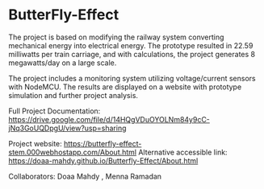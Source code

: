 # ButterFly-Effect

The project is based on modifying the railway system converting mechanical energy into electrical energy. The prototype resulted in 22.59 milliwatts per train carriage, and with calculations, the project generates 8 megawatts/day on a large scale. 

The project includes a monitoring system utilizing voltage/current sensors with NodeMCU. The results are displayed on a website with prototype simulation and further project analysis. 


Full Project Documentation: https://drive.google.com/file/d/14HQgVDuOYOLNm84y9cC-jNq3GoUQDpgU/view?usp=sharing

Project website: https://butterfly-effect-stem.000webhostapp.com/About.html
Alternative accessible link: https://doaa-mahdy.github.io/Butterfly-Effect/About.html

Collaborators: Doaa Mahdy , Menna Ramadan
